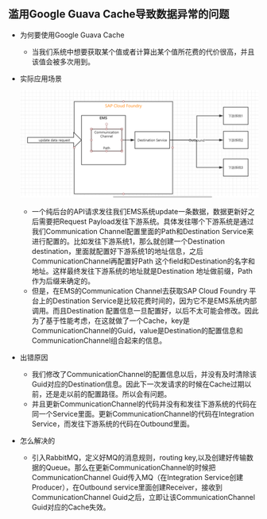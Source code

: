 ## 滥用Google Guava Cache导致数据异常的问题

- 为何要使用Google Guava Cache

  - 当我们系统中想要获取某个值或者计算出某个值所花费的代价很高，并且该值会被多次用到。

- 实际应用场景

  ![![img](file:///C:/Users/i337040/git/Java_Guide/Working/Resource/ems_integration.png?lastModify=1584005313)ems_integration](./Resource/ems_integration.png)

  - 一个纯后台的API请求发往我们EMS系统update一条数据，数据更新好之后需要把Request Payload发往下游系统。具体发往哪个下游系统是通过我们Communication Channel配置里面的Path和Destination Service来进行配置的。比如发往下游系统1，那么就创建一个Destination destination，里面就配置好下游系统1的地址信息，之后CommunicationChannel再配置好Path 这个field和Destination的名字和地址。这样最终发往下游系统的地址就是Destination 地址做前缀，Path作为后缀来确定的。
  - 但是，在EMS的Communication Channel去获取SAP Cloud Foundry 平台上的Destination Service是比较花费时间的，因为它不是EMS系统内部调用。而且Destination 配置信息一旦配置好，以后不太可能会修改。因此为了基于性能考虑，在这就做了一个Cache，key是CommunicationChannel的Guid，value是Destination的配置信息和CommunicationChannel组合起来的信息。

- 出错原因

  - 我们修改了CommunicationChannel的配置信息以后，并没有及时清除该Guid对应的Destination信息。因此下一次发请求的时候在Cache过期以前，还是走以前的配置路径。所以会有问题。
  - 并且更新CommunicationChannel的代码并没有和发往下游系统的代码在同一个Service里面。更新CommunicationChannel的代码在Integration Service，而发往下游系统的代码在Outbound里面。

- 怎么解决的

  - 引入RabbitMQ，定义好MQ的消息规则，routing key,以及创建好传输数据的Queue。那么在更新CommunicationChannel的时候把CommunicationChannel Guid传入MQ（在Integration Service创建Producer），在Outbound service里面创建Receiver，接收到CommunicationChannel Guid之后，立即让该CommunicationChannel Guid对应的Cache失效。

  ​